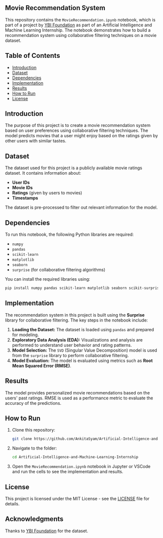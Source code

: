 ## Movie Recommendation System

This repository contains the `MovieRecommendation.ipynb` notebook, which is part of a project by [YBI Foundation](https://github.com/YBI-Foundation) as part of an Artificial Intelligence and Machine Learning Internship. The notebook demonstrates how to build a recommendation system using collaborative filtering techniques on a movie dataset.

## Table of Contents

- [Introduction](#introduction)
- [Dataset](#dataset)
- [Dependencies](#dependencies)
- [Implementation](#implementation)
- [Results](#results)
- [How to Run](#how-to-run)
- [License](#license)

## Introduction

The purpose of this project is to create a movie recommendation system based on user preferences using collaborative filtering techniques. The model predicts movies that a user might enjoy based on the ratings given by other users with similar tastes.

## Dataset

The dataset used for this project is a publicly available movie ratings dataset. It contains information about:
- **User IDs**
- **Movie IDs**
- **Ratings** (given by users to movies)
- **Timestamps**

The dataset is pre-processed to filter out relevant information for the model.

## Dependencies

To run this notebook, the following Python libraries are required:

- `numpy`
- `pandas`
- `scikit-learn`
- `matplotlib`
- `seaborn`
- `surprise` (for collaborative filtering algorithms)

You can install the required libraries using:

```bash
pip install numpy pandas scikit-learn matplotlib seaborn scikit-surprise
```

## Implementation

The recommendation system in this project is built using the **Surprise** library for collaborative filtering. The key steps in the notebook include:

1. **Loading the Dataset:** The dataset is loaded using `pandas` and prepared for modeling.
2. **Exploratory Data Analysis (EDA):** Visualizations and analysis are performed to understand user behavior and rating patterns.
3. **Model Selection:** The `SVD` (Singular Value Decomposition) model is used from the `surprise` library to perform collaborative filtering.
4. **Model Evaluation:** The model is evaluated using metrics such as **Root Mean Squared Error (RMSE)**.

## Results

The model provides personalized movie recommendations based on the users' past ratings. RMSE is used as a performance metric to evaluate the accuracy of the predictions.

## How to Run

1. Clone this repository:

   ```bash
   git clone https://github.com/AnkitaSyam/Artificial-Intelligence-and-Machine-Learning-Internship.git
   ```

2. Navigate to the folder:

   ```bash
   cd Artificial-Intelligence-and-Machine-Learning-Internship
   ```

3. Open the `MovieRecommendation.ipynb` notebook in Jupyter or VSCode and run the cells to see the implementation and results.

## License

This project is licensed under the MIT License - see the [LICENSE](LICENSE) file for details.

## Acknowledgments

Thanks to [YBI Foundation](https://github.com/YBI-Foundation) for the dataset.
